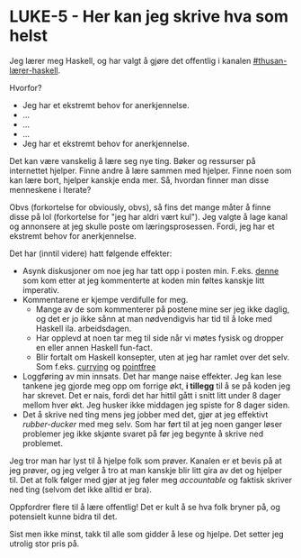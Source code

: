 # LUKE-5 - Her kan jeg skrive hva som helst
Jeg lærer meg Haskell, og har valgt å gjøre det offentlig i kanalen [\#thusan-lærer-haskell](https://garasjen.slack.com/archives/C05UVVAFWKB/p1695993916317479).

Hvorfor?
- Jeg har et ekstremt behov for anerkjennelse.
- ...
- ...
- ...
- Jeg har et ekstremt behov for anerkjennelse.

Det kan være vanskelig å lære seg nye ting. Bøker og ressurser på internettet hjelper. Finne andre å lære sammen med hjelper.  Finne noen som kan lære bort, hjelper kanskje enda mer. Så, hvordan finner man disse menneskene i Iterate?

Obvs (forkortelse for obviously, obvs), så fins det mange måter å finne disse på lol (forkortelse for "jeg har aldri vært kul"). Jeg valgte å lage kanal og annonsere at jeg skulle poste om læringsprosessen. Fordi, jeg har et ekstremt behov for anerkjennelse.

Det har (inntil videre) hatt følgende effekter:
- Asynk diskusjoner om noe jeg har tatt opp i posten min. F.eks. [denne](https://garasjen.slack.com/archives/C05UVVAFWKB/p1701202161473369) som kom etter at jeg kommenterte at koden min føltes kanskje litt imperativ.
- Kommentarene er kjempe verdifulle for meg. 
	- Mange av de som kommenterer på postene mine ser jeg ikke daglig, og det er jo ikke sånn at man nødvendigvis har tid til å loke med Haskell ila. arbeidsdagen. 
	- Har opplevd at noen tar meg til side når vi møtes fysisk og dropper en eller annen Haskell fun-fact.
	- Blir fortalt om Haskell konsepter, uten at jeg har ramlet over det selv. Som f.eks. [currying](https://garasjen.slack.com/archives/C05UVVAFWKB/p1697697564111259) og [pointfree](https://garasjen.slack.com/archives/C05UVVAFWKB/p1701763523321869?thread_ts=1701722188.844489&cid=C05UVVAFWKB)
- Loggføring av min innsats. Det har mange naise effekter. Jeg kan lese tankene jeg gjorde meg opp om forrige økt, **i tillegg** til å se på koden jeg har skrevet. Det er nais, fordi det har hittil gått i snitt litt under 8 dager mellom hver økt. Jeg husker ikke middagen jeg spiste for 8 dager siden.
- Det å skrive ned ting mens jeg jobber med det, gjør at jeg effektivt *rubber-ducker* med meg selv. Som har ført til at jeg noen ganger løser problemer jeg ikke skjønte svaret på før jeg begynte å skrive ned problemet. 

Jeg tror man har lyst til å hjelpe folk som prøver. Kanalen er et bevis på at jeg prøver, og jeg velger å tro at man kanskje blir litt gira av det og hjelper til. Det at folk følger med gjør at jeg føler meg *accountable* og faktisk skriver ned ting (selvom det ikke alltid er bra).

Oppfordrer flere til å lære offentlig! Det er kult å se hva folk bryner på, og potensielt kunne bidra til det. 

Sist men ikke minst, takk til alle som gidder å lese og hjelpe. Det setter jeg utrolig stor pris på.
